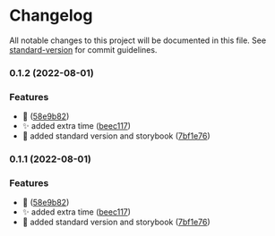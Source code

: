# Changelog

All notable changes to this project will be documented in this file. See [standard-version](https://github.com/conventional-changelog/standard-version) for commit guidelines.

### 0.1.2 (2022-08-01)


### Features

* :construction: ([58e9b82](https://github.com/lhew/pomodoro/commit/58e9b82078f68375f521d2c58f3c35fa33f51340))
* :sparkles: added extra time ([beec117](https://github.com/lhew/pomodoro/commit/beec11713ed6caf75250203a59b5b985fb5ed01a))
* :tada: added standard version and storybook ([7bf1e76](https://github.com/lhew/pomodoro/commit/7bf1e76535341f2e71fadf866ad97be9708de0a2))

### 0.1.1 (2022-08-01)


### Features

* :construction: ([58e9b82](https://github.com/lhew/pomodoro/commit/58e9b82078f68375f521d2c58f3c35fa33f51340))
* :sparkles: added extra time ([beec117](https://github.com/lhew/pomodoro/commit/beec11713ed6caf75250203a59b5b985fb5ed01a))
* :tada: added standard version and storybook ([7bf1e76](https://github.com/lhew/pomodoro/commit/7bf1e76535341f2e71fadf866ad97be9708de0a2))
